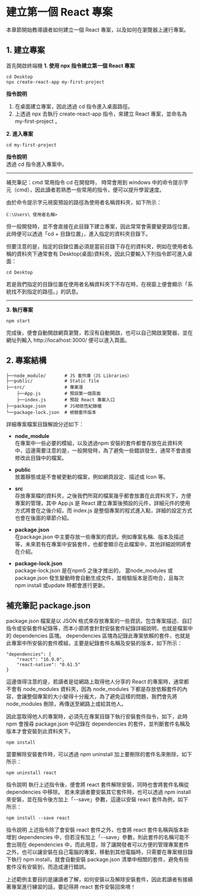 # 建立第一個 React 專案

本章節開始教導讀者如何建立一個 React 專案，以及如何在瀏覽器上運行專案。

## 1. 建立專案
首先開啟終端機
**1. 使用 npx 指令建立第一個 React 專案**
```
cd Desktop
npx create-react-app my-first-project
```
**指令說明** <br>
1. 在桌面建立專案，因此透過 cd 指令進入桌面路徑。
2. 上透過 npx 去執行 create-react-app 指令，來建立 React 專案，並命名為 my-first-project 。

**2. 進入專案**
```
cd my-first-project
```
**指令說明** <br>
透過 cd 指令進入專案中。

---
補充筆記：cmd 常用指令 cd
在開發時， 時常會用到 windows 中的命令提示字元（cmd），因此讀者若熟悉一些常用的指令，便可以提升學習速度。

由於命令提示字元視窗預設的路徑為使用者名稱資料夾，如下所示：
```
C:\Users\ 使用者名稱>
```
但一般開發時，並不會直接在此目錄下建立專案，因此常常會需要變更路徑位置，此時便可以透過「cd + 目錄位置」，進入指定的資料夾目錄下。

但要注意的是，指定的目錄位置必須是當前目錄下存在的資料夾，例如在使用者名稱的資料夾下通常會有 Desktop(桌面)資料夾，因此只要輸入下列指令即可進入桌面：
```
cd Desktop
```
若是我們指定的目錄位置在使用者名稱資料夾下不存在時，在視窗上便會顯示「系統找不到指定的路徑。」的訊息。

---


**3. 執行專案**
```
npm start
```

完成後，便會自動開啟網頁瀏覽，若沒有自動開啟，也可以自己開啟瀏覽器，並在網址列輸入 http://localhost:3000/ 便可以進入頁面。

## 2. 專案結構
```
├──node_module/       # JS 套件庫（JS Libraries）
├──public/            # Static file
├──src/               # 專案漲
    ├──App.js         # 預設第一個頁面
    ├──index.js       # 預設 React 專案入口
├──package.json       # JS相依性紀錄檔
└──package-lock.json  # 檢驗套件版本
```
詳細專案檔案目錄解說分述如下：

* **node_module** <br>
  在專案中一些必要的模組，以及透過npm 安裝的套件都會存放在此資料夾中，這邊需要注意的是，一般開發時，為了避免一些錯誤發生，通常不會直接修改此目錄中的檔案。

* **public** <br>
  放置靜態或是不會被更動的檔案，例如網頁設定、描述或 Icon 等。

* **src** <br>
  存放專案檔的資料夾，之後我們所寫的檔案幾乎都會放置在此資料夾下，方便專案的管理，其中 App.js 是 React 建立專案後預設的元件，詳細元件的使用方式將會在之後介紹，而 index.js 是整個專案的程式進入點，詳細的設定方式也會在後面的章節介紹。
  
* **package.json** <br>
  在package.json 中主要存放一些專案的資訊，例如專案名稱、版本及描述等，未來若有在專案中安裝套件，也都會顯示在此檔案中，其他詳細說明將會在介紹。

* **package-lock.json** <br>
  package-lock.json 是在npm5 之後才推出的， 當node_modules 或package.json 發生變動時會自動生成文件，並檢驗版本是否吻合，且每次npm install 或update 時都會進行更新。

## 補充筆記 package.json
package.json 檔案是以 JSON 格式來存放專案的一些資訊，包含專案描述、自訂指令或安裝套件紀錄等，而本小節將會針對安裝套件紀錄詳細說明，也就是檔案中的 dependencies 區塊。
dependencies 區塊為記錄此專案依賴的套件，也就是此專案中所安裝的套件模組，主要是紀錄套件名稱及安裝的版本，如下所示：
```
"dependencies": {
    "react": "16.9.0",
    "react-native": "0.61.5"
}
```
這邊值得注意的是，若讀者是從網路上取得他人分享的 React 的專案時，通常都不會有 node_modules 資料夾，因為 node_modules 下都是存放依賴套件的內容，會讓整個專案的大小變得十分龐大，為了避免這樣的問題，我們會先將 node_modules 刪除，再傳送至網路上或給其他人。

因此當取得他人的專案時，必須先在專案目錄下執行安裝套件指令，如下，此時 npm 會搜尋 package.json 中記錄在 dependencies 的套件，並判斷套件名稱及版本才會安裝到此資料夾下。
```
npm install
```
當要解除安裝套件時，可以透過 npm uninstall 加上要刪除的套件名來刪除，如下所示：
```
npm uninstall react
```
指令說明
執行上述指令後，便會將 react 套件解除安裝，同時也會將套件名稱從 dependencies 中移除。
若未來讀者要安裝其它套件時，也可以透過 npm install 來安裝，並在指令後方加上「--save」參數，這邊以安裝 react 套件為例，如下所示：
```
npm install --save react
```
指令說明
上述指令除了會安裝 react 套件之外，也會將 react 套件名稱與版本新增到 dependencies 中，但若沒有加上「--save」參數，則此套件的名稱可能不會出現在 dependencies 中，而此用意，除了讓開發者可以方便的管理專案套件之外，也可以讓安裝在自己電腦的專案，移動到其他電腦時，只需要在專案根目錄下執行 npm install，就會自動安裝 package.json 清單中相關的套件，避免有些套件沒有安裝到，而造成運行錯誤。

上述範例主要目的是讓讀者了解，如何安裝以及解除安裝套件，因此若讀者有接續著專案進行練習的話，要記得將 react 套件安裝回來唷！
